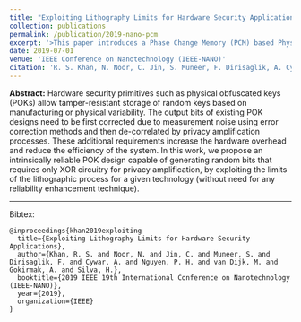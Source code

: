 ```yaml
---
title: "Exploiting Lithography Limits for Hardware Security Applications"
collection: publications
permalink: /publication/2019-nano-pcm
excerpt: '>This paper introduces a Phase Change Memory (PCM) based Physical Obfuscated Key (POK) design by exploiting the lithography limits in the manufacturing process. One unique advantage of this POK design is that it is intrinsically reliable after fabrication.' 
date: 2019-07-01
venue: 'IEEE Conference on Nanotechnology (IEEE-NANO)'
citation: 'R. S. Khan, N. Noor, C. Jin, S. Muneer, F. Dirisaglik, A. Cywar, P. H. Nguyen, M. van Dijk, A. Gokirmak, and H. Silva. (2019).&quot;Exploiting Lithography Limits for Hardware Security Applications&quot; <i>IEEE Conference on Nanotechnology (IEEE-NANO)</i>.'
---
```


<b>Abstract:</b> Hardware security primitives such as physical obfuscated keys (POKs) allow tamper-resistant storage of random keys based on manufacturing or physical variability. The output bits of existing POK designs need to be first corrected due to measurement noise using error correction methods and then de-correlated by privacy amplification processes. These additional requirements increase the hardware overhead and reduce the efficiency of the system. In this work, we propose an intrinsically reliable POK design capable of generating random bits that requires only XOR circuitry for privacy amplification, by exploiting the limits of the lithographic process for a given technology (without need for any reliability enhancement technique).

---

Bibtex:

```
@inproceedings{khan2019exploiting
  title={Exploiting Lithography Limits for Hardware Security Applications},
  author={Khan, R. S. and Noor, N. and Jin, C. and Muneer, S. and Dirisaglik, F. and Cywar, A. and Nguyen, P. H. and van Dijk, M. and Gokirmak, A. and Silva, H.},
  booktitle={2019 IEEE 19th International Conference on Nanotechnology (IEEE-NANO)},
  year={2019},
  organization={IEEE}
}
```